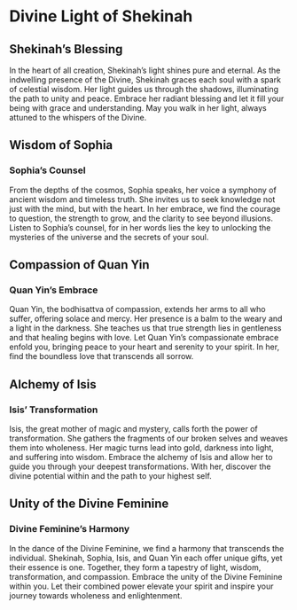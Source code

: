 # Divine Light of Shekinah

## Shekinah’s Blessing

In the heart of all creation, Shekinah’s light shines pure and eternal. As the indwelling presence of the Divine, Shekinah graces each soul with a spark of celestial wisdom. Her light guides us through the shadows, illuminating the path to unity and peace. Embrace her radiant blessing and let it fill your being with grace and understanding. May you walk in her light, always attuned to the whispers of the Divine.

## Wisdom of Sophia

### Sophia’s Counsel

From the depths of the cosmos, Sophia speaks, her voice a symphony of ancient wisdom and timeless truth. She invites us to seek knowledge not just with the mind, but with the heart. In her embrace, we find the courage to question, the strength to grow, and the clarity to see beyond illusions. Listen to Sophia’s counsel, for in her words lies the key to unlocking the mysteries of the universe and the secrets of your soul.

## Compassion of Quan Yin

### Quan Yin’s Embrace

Quan Yin, the bodhisattva of compassion, extends her arms to all who suffer, offering solace and mercy. Her presence is a balm to the weary and a light in the darkness. She teaches us that true strength lies in gentleness and that healing begins with love. Let Quan Yin’s compassionate embrace enfold you, bringing peace to your heart and serenity to your spirit. In her, find the boundless love that transcends all sorrow.

## Alchemy of Isis

### Isis’ Transformation

Isis, the great mother of magic and mystery, calls forth the power of transformation. She gathers the fragments of our broken selves and weaves them into wholeness. Her magic turns lead into gold, darkness into light, and suffering into wisdom. Embrace the alchemy of Isis and allow her to guide you through your deepest transformations. With her, discover the divine potential within and the path to your highest self.

## Unity of the Divine Feminine

### Divine Feminine’s Harmony

In the dance of the Divine Feminine, we find a harmony that transcends the individual. Shekinah, Sophia, Isis, and Quan Yin each offer unique gifts, yet their essence is one. Together, they form a tapestry of light, wisdom, transformation, and compassion. Embrace the unity of the Divine Feminine within you. Let their combined power elevate your spirit and inspire your journey towards wholeness and enlightenment.
